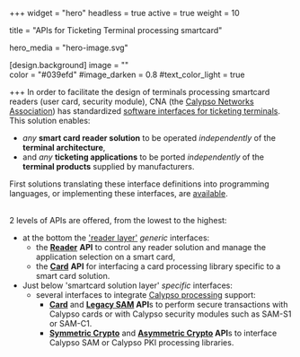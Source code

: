 +++
widget = "hero" 
headless = true
active = true 
weight = 10 

title = "APIs for Ticketing Terminal processing smartcard"

hero_media = "hero-image.svg"

[design.background] 
  image = ""  
  color = "#039efd"
  #image_darken = 0.8 
  #text_color_light = true

+++
In order to facilitate the design of terminals processing smartcard readers (user card, security module), CNA (the [Calypso Networks Association](https://calypsonet.org/)) has standardized [software interfaces for ticketing terminals](https://calypsonet.org/calypso-for-terminals/#section-interoperability-and-portability-of-ticketing-terminal-solutions).
This solution enables:
- _any_ **smart card reader solution** to be operated _independently_ of the **terminal architecture**,
- and _any_ **ticketing applications** to be ported _independently_ of the **terminal products** supplied by manufacturers.

First solutions translating these interface definitions into programming languages, or implementing these interfaces, are [available](https://terminal-api.calypsonet.org/implementations/).

<br>2 levels of APIs are offered, from the lowest to the highest:
- at the bottom the ['reader layer'](https://terminal-api.calypsonet.org/specifications/reader-layer/) _generic_ interfaces:
  - the [**Reader**](https://terminal-api.calypsonet.org/specifications/reader-layer/reader-api/) **API** to control any reader solution and manage the application selection on a smart card,
  - the [**Card**](https://terminal-api.calypsonet.org/specifications/reader-layer/card-api/) **API** for interfacing a card processing library specific to a smart card solution.
- Just below 'smartcard solution layer' _specific_ interfaces:
  - several interfaces to integrate [Calypso processing](https://terminal-api.calypsonet.org/specifications/calypso-layer/) support:
    - [**Card**](https://terminal-api.calypsonet.org/specifications/calypso-layer/calypso-card-api/) and **[Legacy SAM](https://terminal-api.calypsonet.org/specifications/calypso-layer/calypso-legacysam-api/) API**s to perform secure transactions with Calypso cards or with Calypso security modules such as SAM-S1 or SAM-C1.
    - [**Symmetric Crypto**](https://terminal-api.calypsonet.org/specifications/calypso-layer/calypso-symmetric-crypto-api/) and **[Asymmetric Crypto](https://terminal-api.calypsonet.org/specifications/calypso-layer/calypso-asymmetric-crypto-api/) API**s to interface Calypso SAM or Calypso PKI processing libraries.

